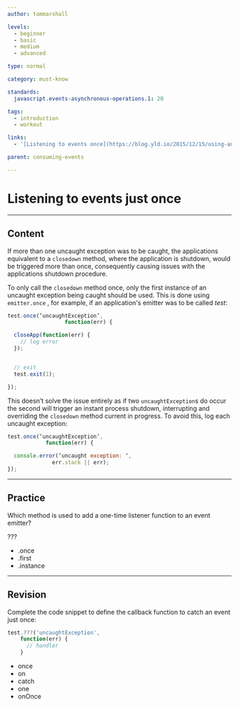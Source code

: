 ```yaml
---
author: tommarshall

levels:
  - beginner
  - basic
  - medium
  - advanced

type: normal

category: must-know

standards:
  javascript.events-asynchronous-operations.1: 20

tags:
  - introduction
  - workout

links:
  - '[Listening to events once](https://blog.yld.io/2015/12/15/using-an-event-emitter/#.WI4gL7aLQy4){website}'

parent: consuming-events

---
```

# Listening to events just once

---
## Content

If more than one uncaught exception was to be caught, the applications equivalent to a `closedown` method, where the application is shutdown, would be triggered more than once, consequently causing issues with the applications shutdown procedure.

To only call the `closedown`  method once, only the first instance of an uncaught exception being caught should be used. This is done using `emitter.once` , for example, if an application's emitter was to be called *test*:
```javascript
test.once(‘uncaughtException’,
                  function(err) {

  closeApp(function(err) {
    // log error
  });


  // exit
  test.exit(1);

});
```

This doesn’t solve the issue entirely as if two `uncaughtException`s do occur the second will trigger an instant process shutdown, interrupting and overriding the `closedown` method current in progress. To avoid this, log each uncaught exception:

```javascript
test.once(‘uncaughtException’,
            function(err) {

  console.error(‘uncaught exception: ‘,
              err.stack || err);
});
```

---
## Practice

Which method is used to add a one-time listener function to an event emitter?

???

* .once
* .first
* .instance

---
## Revision

Complete the code snippet to define the callback function to catch an event just once:
```javascript
test.???('uncaughtException',
    function(err) {
      // handler
    }
```

* once
* on
* catch
* one
* onOnce
 
